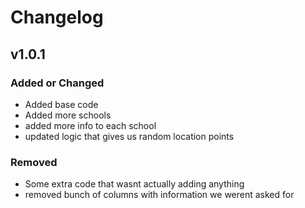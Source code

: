# Changelog

## v1.0.1

### Added or Changed
- Added base code
- Added more schools
- added more info to each school
- updated logic that gives us random location points


### Removed

- Some extra code that wasnt actually adding anything
- removed bunch of columns with information we werent asked for
